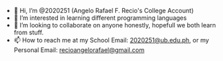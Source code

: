 - 👋 Hi, I’m @2020251 (Angelo Rafael F. Recio's College Account)
- 👀 I’m interested in learning different programming languages
- 💞️ I’m looking to collaborate on anyone honestly, hopefull we both learn from stuff.
- 📫 How to reach me at my School Email: 2020251@ub.edu.ph, or my Personal Email: recioangelorafael@gmail.com
<!---
2020251-CPE/2020251-CPE is a ✨ special ✨ repository because its `README.md` (this file) appears on your GitHub profile.
You can click the Preview link to take a look at your changes.
--->
